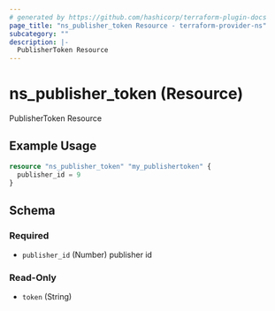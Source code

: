 ```yaml
---
# generated by https://github.com/hashicorp/terraform-plugin-docs
page_title: "ns_publisher_token Resource - terraform-provider-ns"
subcategory: ""
description: |-
  PublisherToken Resource
---
```


# ns_publisher_token (Resource)

PublisherToken Resource

## Example Usage

```terraform
resource "ns_publisher_token" "my_publishertoken" {
  publisher_id = 9
}
```

<!-- schema generated by tfplugindocs -->
## Schema

### Required

- `publisher_id` (Number) publisher id

### Read-Only

- `token` (String)


